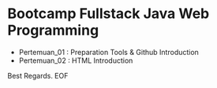 # Bootcamp Fullstack Java Web Programming

- Pertemuan_01 : Preparation Tools & Github Introduction
- Pertemuan_02 : HTML Introduction



Best Regards.
EOF
